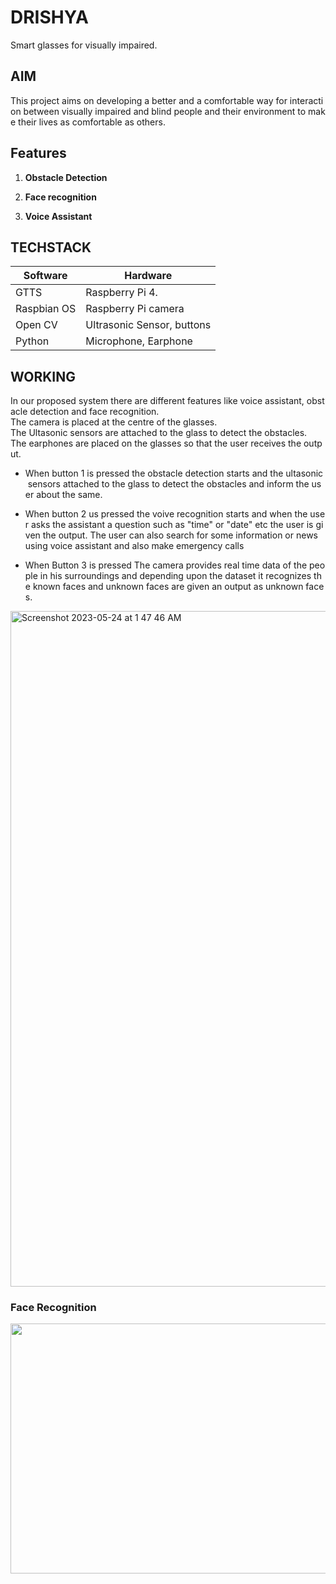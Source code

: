# DRISHYA

Smart glasses for visually impaired.


## AIM

This project aims on developing a better and a comfortable way for interaction between visually impaired and blind people and their environment to make their lives as comfortable as others.

## Features

1. **Obstacle Detection**

2. **Face recognition**

3. **Voice Assistant**


## TECHSTACK

| Software    | Hardware                    |
|-------------|-----------------------------|
| GTTS        | Raspberry Pi 4.             |
| Raspbian OS | Raspberry Pi camera         |
| Open CV     | Ultrasonic Sensor, buttons  |
| Python      | Microphone, Earphone        |

## WORKING

In our proposed system there are different features like voice assistant, obstacle detection and face recognition. 
The camera is placed at the centre of the glasses. <br>
The Ultasonic sensors are attached to the glass to detect the obstacles. <br>
The earphones are placed on the glasses so that the user receives the output. <br>

- When button 1 is pressed the obstacle detection starts and the ultasonic sensors attached to the glass to detect the obstacles and inform the user about the same.
 
- When button 2 us pressed the voive recognition starts and when the user asks the assistant a question such as "time" or "date" etc the user is given the output. The user can also search for some information or news using voice assistant and also make emergency calls

- When Button 3 is pressed The camera provides real time data of the people in his surroundings and depending upon the dataset it recognizes the known faces and unknown faces are given an output as unknown faces.

<img width="1081" alt="Screenshot 2023-05-24 at 1 47 46 AM" src="https://github.com/vinit620/drishya/assets/75901645/fd39f94d-3b54-469a-8b80-a0cfcb8c6d50">

### Face Recognition
<img src="https://github.com/vinit620/drishya/assets/75901645/5e82d3c6-fa76-4484-9d7f-0cc04197cee9" width=600 height=400 />
